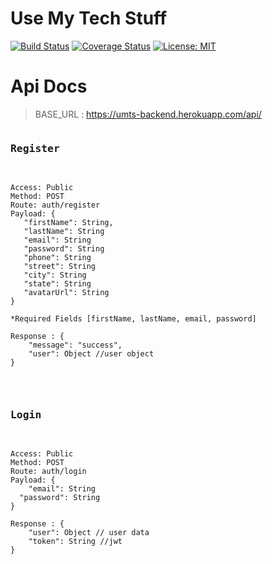 # Use My Tech Stuff

[![Build Status](https://travis-ci.org/build-week-use-my-tech-stuff-umts/umts-backend.svg?branch=develop)](https://travis-ci.org/build-week-use-my-tech-stuff-umts/umts-backend) [![Coverage Status](https://coveralls.io/repos/github/build-week-use-my-tech-stuff-umts/umts-backend/badge.svg?branch=develop)](https://coveralls.io/github/build-week-use-my-tech-stuff-umts/umts-backend?branch=develop) [![License: MIT](https://img.shields.io/badge/License-MIT-yellow.svg)](https://opensource.org/licenses/MIT)

# Api Docs

> BASE_URL : https://umts-backend.herokuapp.com/api/
<pre>
<h3>Register</h3>
<code>
Access: Public
Method: POST
Route: auth/register
Payload: {
   "firstName": String,
   "lastName": String
   "email": String
   "password": String
   "phone": String
   "street": String
   "city": String
   "state": String
   "avatarUrl": String
}

*Required Fields [firstName, lastName, email, password]

Response : {
    "message": "success",
    "user": Object //user object
}

</code>
</pre>

<pre>
<h3>Login </h3>
<code>
Access: Public
Method: POST
Route: auth/login
Payload: {
	"email": String
  "password": String
}

Response : {
    "user": Object // user data
    "token": String //jwt
}
</code>
</pre>